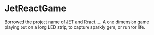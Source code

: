 # JetReactGame
Borrowed the project name of JET and React.....
A one dimension game playing out on a long LED strip, to capture sparkly gem, or run for life.

